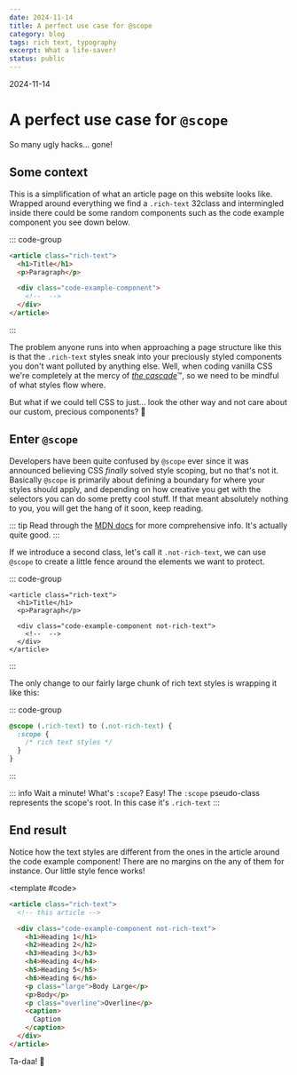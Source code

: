 ```yaml
---
date: 2024-11-14
title: A perfect use case for @scope
category: blog
tags: rich text, typography
excerpt: What a life-saver!
status: public
---
```


<script setup>
import Example from "../../.vitepress/theme/app/components/Example.vue"
import Baseline from "../../.vitepress/theme/app/components/Baseline.vue"
</script>

<hgroup>
	<p>2024-11-14</p>
	<h1>A perfect use case for <code>@scope</code></h1>
	<p>So many ugly hacks... gone!</p>
</hgroup>

<Baseline id="scope" />

## Some context

This is a simplification of what an article page on this website looks like. Wrapped around everything we find a `.rich-text` 32class and intermingled inside there could be some random components such as the code example component you see down below.

::: code-group

```html [article.html]
<article class="rich-text">
  <h1>Title</h1>
  <p>Paragraph</p>

  <div class="code-example-component">
    <!--  -->
  </div>
</article>
```

:::

The problem anyone runs into when approaching a page structure like this is that the `.rich-text` styles sneak into your preciously styled components you don't want polluted by anything else. Well, when coding vanilla CSS we're completely at the mercy of [ _the cascade_](https://web.dev/learn/css/the-cascade?continue=https%3A%2F%2Fweb.dev%2Flearn%2Fcss%2F%23article-https%3A%2F%2Fweb.dev%2Flearn%2Fcss%2Fthe-cascade):tm:, so we need to be mindful of what styles flow where.

But what if we could tell CSS to just... look the other way and not care about our custom, precious components? :shrug:

## Enter `@scope`

Developers have been quite confused by `@scope` ever since it was announced believing CSS _finally_ solved style scoping, but no that's not it. Basically `@scope` is primarily about defining a boundary for where your styles should apply, and depending on how creative you get with the selectors you can do some pretty cool stuff. If that meant absolutely nothing to you, you will get the hang of it soon, keep reading.

::: tip
Read through the [MDN docs](https://developer.mozilla.org/en-US/docs/Web/CSS/@scope) for more comprehensive info. It's actually quite good.
:::

If we introduce a second class, let's call it `.not-rich-text`, we can use `@scope` to create a little fence around the elements we want to protect.

::: code-group

```html{5} [article.html]
<article class="rich-text">
  <h1>Title</h1>
  <p>Paragraph</p>

  <div class="code-example-component not-rich-text">
    <!--  -->
  </div>
</article>
```

:::

The only change to our fairly large chunk of rich text styles is wrapping it like this:

::: code-group

```css [typography.css]
@scope (.rich-text) to (.not-rich-text) {
  :scope {
    /* rich text styles */
  }
}
```

:::

::: info Wait a minute! What's `:scope`?
Easy! The `:scope` pseudo-class represents the scope's root. In this case it's `.rich-text`
:::

## End result

Notice how the text styles are different from the ones in the article around the code example component! There are no margins on the any of them for instance. Our little style fence works!

<Example>
<template #example>
<h1>Heading 1</h1>
<h2>Heading 2</h2>
<h3>Heading 3</h3>
<h4>Heading 4</h4>
<h5>Heading 5</h5>
<h6>Heading 6</h6>
<p class="large">Body Large</p>
<p>Body</p>
<p class="overline">Overline</p>
<caption>Caption</caption>

</template>

<template #code>

```html
<article class="rich-text">
  <!-- this article -->

  <div class="code-example-component not-rich-text">
    <h1>Heading 1</h1>
    <h2>Heading 2</h2>
    <h3>Heading 3</h3>
    <h4>Heading 4</h4>
    <h5>Heading 5</h5>
    <h6>Heading 6</h6>
    <p class="large">Body Large</p>
    <p>Body</p>
    <p class="overline">Overline</p>
    <caption>
      Caption
    </caption>
  </div>
</article>
```

  </template>
</Example>

Ta-daa! :clap:
